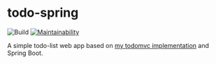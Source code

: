 # todo-spring
![Build](https://github.com/akilovich/todo-spring/workflows/Build/badge.svg)
[![Maintainability](https://api.codeclimate.com/v1/badges/35ccab1c992b5d8f13fd/maintainability)](https://codeclimate.com/github/akilovich/todo-spring/maintainability)

A simple todo-list web app based on [my todomvc implementation](https://github.com/akilovich/todomvc) and Spring Boot.
